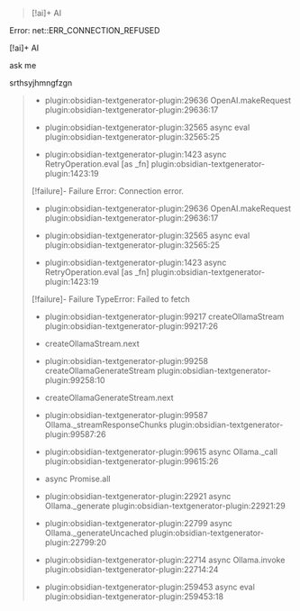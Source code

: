 

>
> [!ai]+ AI

Error: net::ERR_CONNECTION_REFUSED
>

 [!ai]+ AI

ask me 
>




srthsyjhmngfzgn
>


>   
>   - plugin:obsidian-textgenerator-plugin:29636 OpenAI.makeRequest
>     plugin:obsidian-textgenerator-plugin:29636:17
>   
>   - plugin:obsidian-textgenerator-plugin:32565 async eval
>     plugin:obsidian-textgenerator-plugin:32565:25
>   
>   - plugin:obsidian-textgenerator-plugin:1423 async RetryOperation.eval [as _fn]    plugin:obsidian-textgenerator-plugin:1423:19
>   
>  
> [!failure]- Failure 
>   Error: Connection error.
>   
>   - plugin:obsidian-textgenerator-plugin:29636 OpenAI.makeRequest
>     plugin:obsidian-textgenerator-plugin:29636:17
>   
>   - plugin:obsidian-textgenerator-plugin:32565 async eval
>     plugin:obsidian-textgenerator-plugin:32565:25
>   
>   - plugin:obsidian-textgenerator-plugin:1423 async RetryOperation.eval [as _fn]    plugin:obsidian-textgenerator-plugin:1423:19
>   
>  
> [!failure]- Failure 
>   TypeError: Failed to fetch
>   
>   - plugin:obsidian-textgenerator-plugin:99217 createOllamaStream
>     plugin:obsidian-textgenerator-plugin:99217:26
>   
>   - createOllamaStream.next
>   
>   - plugin:obsidian-textgenerator-plugin:99258 createOllamaGenerateStream
>     plugin:obsidian-textgenerator-plugin:99258:10
>   
>   - createOllamaGenerateStream.next
>   
>   - plugin:obsidian-textgenerator-plugin:99587 Ollama._streamResponseChunks
>     plugin:obsidian-textgenerator-plugin:99587:26
>   
>   - plugin:obsidian-textgenerator-plugin:99615 async Ollama._call
>     plugin:obsidian-textgenerator-plugin:99615:26
>   
>   - async Promise.all
>   
>   - plugin:obsidian-textgenerator-plugin:22921 async Ollama._generate
>     plugin:obsidian-textgenerator-plugin:22921:29
>   
>   - plugin:obsidian-textgenerator-plugin:22799 async Ollama._generateUncached
>     plugin:obsidian-textgenerator-plugin:22799:20
>   
>   - plugin:obsidian-textgenerator-plugin:22714 async Ollama.invoke
>     plugin:obsidian-textgenerator-plugin:22714:24
>   
>   - plugin:obsidian-textgenerator-plugin:259453 async eval
>     plugin:obsidian-textgenerator-plugin:259453:18
>   
>  
